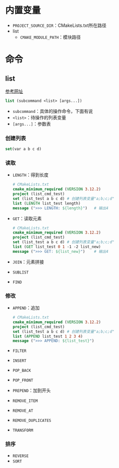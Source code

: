 # 内置变量

-   `PROJECT_SOURCE_DIR`：CMakeLists.txt所在路径
-   list
    -   `CMAKE_MODULE_PATH`：模块路径

# 命令

## list

[参考网址](https://www.jianshu.com/p/89fb01752d6f)

```cmake
list (subcommand <list> [args...])
```

-   `subcommand`：具体的操作命令，下面有说
-   `<list>`：待操作的列表变量
-   `[args...]`：参数表

### 创建列表

```cmake
set(var a b c d)
```

### 读取

-   `LENGTH`：得到长度

    ```cmake
    # CMakeLists.txt
    cmake_minimum_required (VERSION 3.12.2)
    project (list_cmd_test)
    set (list_test a b c d) # 创建列表变量"a;b;c;d"
    list (LENGTH list_test length)
    message (">>> LENGTH: ${length}")	# 输出4
    ```

-   `GET`：读取元素

    ```cmake
    # CMakeLists.txt
    cmake_minimum_required (VERSION 3.12.2)
    project (list_cmd_test)
    set (list_test a b c d) # 创建列表变量"a;b;c;d"
    list (GET list_test 0 1 -1 -2 list_new)
    message (">>> GET: ${list_new}")	# 输出4
    ```

-   `JOIN`：元素拼接

-   `SUBLIST`

-   `FIND`

### 修改

-   `APPEND`：追加

    ```cmake
    # CMakeLists.txt
    cmake_minimum_required (VERSION 3.12.2)
    project (list_cmd_test)
    set (list_test a b c d) # 创建列表变量"a;b;c;d"
    list (APPEND list_test 1 2 3 4)
    message (">>> APPEND: ${list_test}")
    ```

-   `FILTER`

-   `INSERT`

-   `POP_BACK`

-   `POP_FRONT`

-   `PREPEND`：加到开头

-   `REMOVE_ITEM`

-   `REMOVE_AT`

-   `REMOVE_DUPLICATES`

-   `TRANSFORM`

### 排序

-   `REVERSE`
-   `SORT`